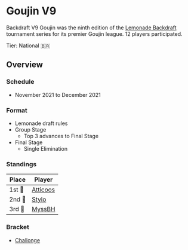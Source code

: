 # Goujin V9

Backdraft V9 Goujin was the ninth edition of the [Lemonade Backdraft](bdmain.md) tournament series for its premier Goujin league. 
12 players participated.

Tier: National :brazil:

## Overview

### Schedule
- November 2021 to December 2021

### Format
- Lemonade draft rules
- Group Stage
    - Top 3 advances to Final Stage
- Final Stage
    - Single Elimination

### Standings

|Place|Player|
|-|-|
|1st :1st_place_medal:| [Atticoos](../../players/brazilian/atticoos.md) |
|2nd :2nd_place_medal:| [Stylo](../../players/brazilian/hikky.md) |
|3rd :3rd_place_medal:| [MyssBH](../../players/brazilian/myssbh.md) |

### Bracket
- [Challonge](https://challonge.com/BDV9)
